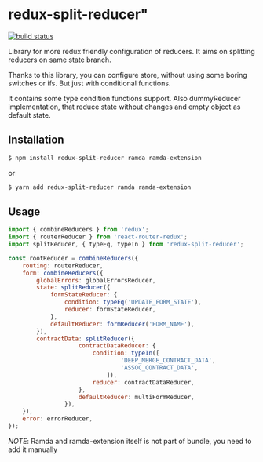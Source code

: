 # redux-split-reducer"
[![build status](https://img.shields.io/travis/jbradle/redux-split-reducer/master.svg?style=flat-square)](https://travis-ci.org/jbradle/redux-split-reducer)

Library for more redux friendly configuration of reducers. It aims on splitting reducers on same state branch.

Thanks to this library, you can configure store, without using some boring switches or ifs. But just with conditional functions.

It contains some type condition functions support. Also dummyReducer implementation, that reduce state without changes and empty object as default state.

## Installation

```bash
$ npm install redux-split-reducer ramda ramda-extension
```

or

```bash
$ yarn add redux-split-reducer ramda ramda-extension
```

## Usage

```js
import { combineReducers } from 'redux';
import { routerReducer } from 'react-router-redux';
import splitReducer, { typeEq, typeIn } from 'redux-split-reducer';

const rootReducer = combineReducers({
	routing: routerReducer,
	form: combineReducers({
		globalErrors: globalErrorsReducer,
		state: splitReducer({
			formStateReducer: {
				condition: typeEq('UPDATE_FORM_STATE'),
				reducer: formStateReducer,
			},
			defaultReducer: formReducer('FORM_NAME'),
		}),
		contractData: splitReducer({
        			contractDataReducer: {
        				condition: typeIn([
        						'DEEP_MERGE_CONTRACT_DATA',
        						'ASSOC_CONTRACT_DATA',
        					]),
        				reducer: contractDataReducer,
        			},
        			defaultReducer: multiFormReducer,
        		}),
	}),
	error: errorReducer,
});
```

_NOTE_: Ramda and ramda-extension itself is not part of bundle, you need to add it manually